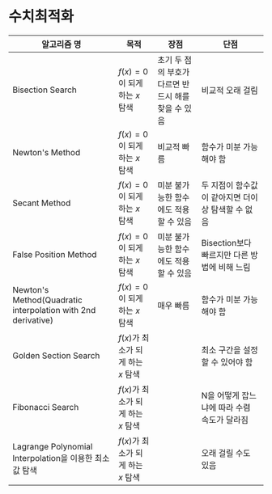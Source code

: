 # 수치최적화


알고리즘 명 | 목적 | 장점| 단점
---------|----------|---------|---------
 Bisection Search | $f(x)=0$이 되게 하는 $x$ 탐색|초기 두 점의 부호가 다르면 반드시 해를 찾을 수 있음 | 비교적 오래 걸림
 Newton's Method | $f(x)=0$이 되게 하는 $x$ 탐색| 비교적 빠름 | 함수가 미분 가능해야 함
 Secant Method |$f(x)=0$이 되게 하는 $x$ 탐색 |미분 불가능한 함수에도 적용할 수 있음 | 두 지점이 함수값이 같아지면 더이상 탐색할 수 없음
 False Position Method | $f(x)=0$이 되게 하는 $x$ 탐색|미분 불가능한 함수에도 적용할 수 있음 | Bisection보다 빠르지만 다른 방법에 비해 느림
 Newton's Method(Quadratic interpolation with 2nd derivative) | $f(x)=0$이 되게 하는 $x$ 탐색|매우 빠름|함수가 미분 가능해야 함
 Golden Section Search | $f(x)$가 최소가 되게 하는 $x$ 탐색 | |최소 구간을 설정할 수 있어야 함
 Fibonacci Search |  $f(x)$가 최소가 되게 하는 $x$ 탐색 ||N을 어떻게 잡느냐에 따라 수렴 속도가 달라짐
 Lagrange Polynomial Interpolation을 이용한 최소값 탐색|$f(x)$가 최소가 되게 하는 $x$ 탐색 | |오래 걸릴 수도 있음